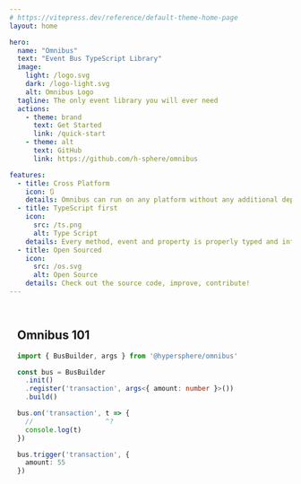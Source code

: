 ```yaml
---
# https://vitepress.dev/reference/default-theme-home-page
layout: home

hero:
  name: "Omnibus"
  text: "Event Bus TypeScript Library"
  image: 
    light: /logo.svg
    dark: /logo-light.svg
    alt: Omnibus Logo
  tagline: The only event library you will ever need
  actions:
    - theme: brand
      text: Get Started
      link: /quick-start
    - theme: alt
      text: GitHub
      link: https://github.com/h-sphere/omnibus

features:
  - title: Cross Platform
    icon: 🔃
    details: Omnibus can run on any platform without any additional dependencies
  - title: TypeScript first
    icon:
      src: /ts.png
      alt: Type Script
    details: Every method, event and property is properly typed and inferred from your code
  - title: Open Sourced
    icon: 
      src: /os.svg
      alt: Open Source
    details: Check out the source code, improve, contribute!
---
```

<section class="vp-doc">
  <div style="max-width: 1152px; margin: 1em auto; padding: 1em;">

## Omnibus 101
```ts twoslash
import { BusBuilder, args } from '@hypersphere/omnibus'

const bus = BusBuilder
  .init()
  .register('transaction', args<{ amount: number }>())
  .build()

bus.on('transaction', t => {
  //                  ^?
  console.log(t)
})

bus.trigger('transaction', {
  amount: 55
})

```

  </div>
</section>